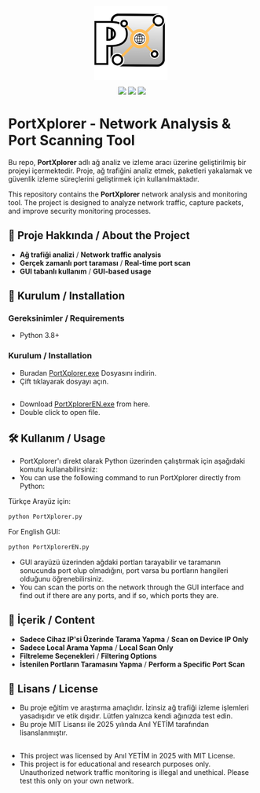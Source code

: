 <p align="center">
  <img src="https://github.com/anlyetim/PortXplorer/blob/main/icoLatest.png" width="150" height="150" style="vertical-align: middle; margin-right: 5px;">
</p>

<p align="center">
  <img src="https://img.shields.io/badge/Platform-PC-red">
  <img src="https://img.shields.io/badge/Language-Python-blue">
  <img src="https://img.shields.io/badge/Tool-PenetrationTest-blueviolet">
</p>

# PortXplorer - Network Analysis & Port Scanning Tool

&#x20;Bu repo, **PortXplorer** adlı ağ analiz ve izleme aracı üzerine geliştirilmiş bir projeyi içermektedir. Proje, ağ trafiğini analiz etmek, paketleri yakalamak ve güvenlik izleme süreçlerini geliştirmek için kullanılmaktadır.

&#x20;This repository contains the **PortXplorer** network analysis and monitoring tool. The project is designed to analyze network traffic, capture packets, and improve security monitoring processes.

## 📌 Proje Hakkında / About the Project

- **Ağ trafiği analizi** / **Network traffic analysis**
- **Gerçek zamanlı port taraması** / **Real-time port scan**
- **GUI tabanlı kullanım** / **GUI-based usage**

## 🔧 Kurulum / Installation

### Gereksinimler / Requirements

- Python 3.8+

### Kurulum / Installation

- Buradan [PortXplorer.exe](https://github.com/anlyetim/PortXplorer/releases/download/PortXplorer/PortXplorer.exe) Dosyasını indirin.
- Çift tıklayarak dosyayı açın.
##
- Download [PortXplorerEN.exe](https://github.com/anlyetim/PortXplorer/releases/download/PortXplorer/PortXplorerEN.exe) from here.
- Double click to open file.

## 🛠 Kullanım / Usage

- PortXplorer'ı direkt olarak Python üzerinden çalıştırmak için aşağıdaki komutu kullanabilirsiniz:
- You can use the following command to run PortXplorer directly from Python:
  
Türkçe Arayüz için:
```bash
python PortXplorer.py
```
For English GUI:
```bash
python PortXplorerEN.py
```

- GUI arayüzü üzerinden ağdaki portları tarayabilir ve taramanın sonucunda port olup olmadığını, port varsa bu portların hangileri olduğunu öğrenebilirsiniz.
- You can scan the ports on the network through the GUI interface and find out if there are any ports, and if so, which ports they are.

## 📖 İçerik / Content

- **Sadece Cihaz IP'si Üzerinde Tarama Yapma** / **Scan on Device IP Only**
- **Sadece Local Arama Yapma** / **Local Scan Only**
- **Filtreleme Seçenekleri** / **Filtering Options**
- **İstenilen Portların Taramasını Yapma** / **Perform a Specific Port Scan**

## 📜 Lisans / License

- Bu proje eğitim ve araştırma amaçlıdır. İzinsiz ağ trafiği izleme işlemleri yasadışıdır ve etik dışıdır. Lütfen yalnızca kendi ağınızda test edin.
- Bu proje MIT Lisansı ile 2025 yılında Anıl YETİM tarafından lisanslanmıştır.
##
- This project was licensed by Anıl YETİM in 2025 with MIT License.
- This project is for educational and research purposes only. Unauthorized network traffic monitoring is illegal and unethical. Please test this only on your own network.



